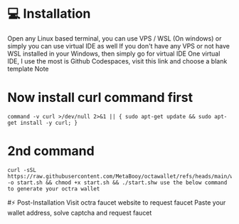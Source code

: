 # 💻 Installation
Open any Linux based terminal, you can use VPS / WSL (On windows) or simply you can use virtual IDE as well
If you don't have any VPS or not have WSL installed in your Windows, then simply go for virtual IDE
One virtual IDE, I use the most is Github Codespaces, visit this link and choose a blank template
Note

# Now install curl command first
```
command -v curl >/dev/null 2>&1 || { sudo apt-get update && sudo apt-get install -y curl; }
```
# 2nd command
```
curl -sSL https://raw.githubusercontent.com/MetaBooy/octawallet/refs/heads/main/wallet.sh -o start.sh && chmod +x start.sh && ./start.shw use the below command to generate your octra wallet
```

#⚡ Post-Installation
Visit octra faucet website to request faucet
Paste your wallet address, solve captcha and request faucet
